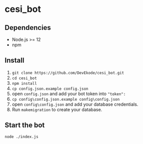# cesi_bot

## Dependencies
* Node.js >= 12
* npm

## Install
1. `git clone https://github.com/DevEkode/cesi_bot.git`
2. `cd cesi_bot`
3. `npm install`
4. `cp config.json.example config.json`
5. open `config.json` and add your bot token into `"token":`
4. `cp config\config.json.example config\config.json`
6. open `config\config.json` and add your database credentials.
7. Run `makemigration` to create your database.

## Start the bot
`node ./index.js`